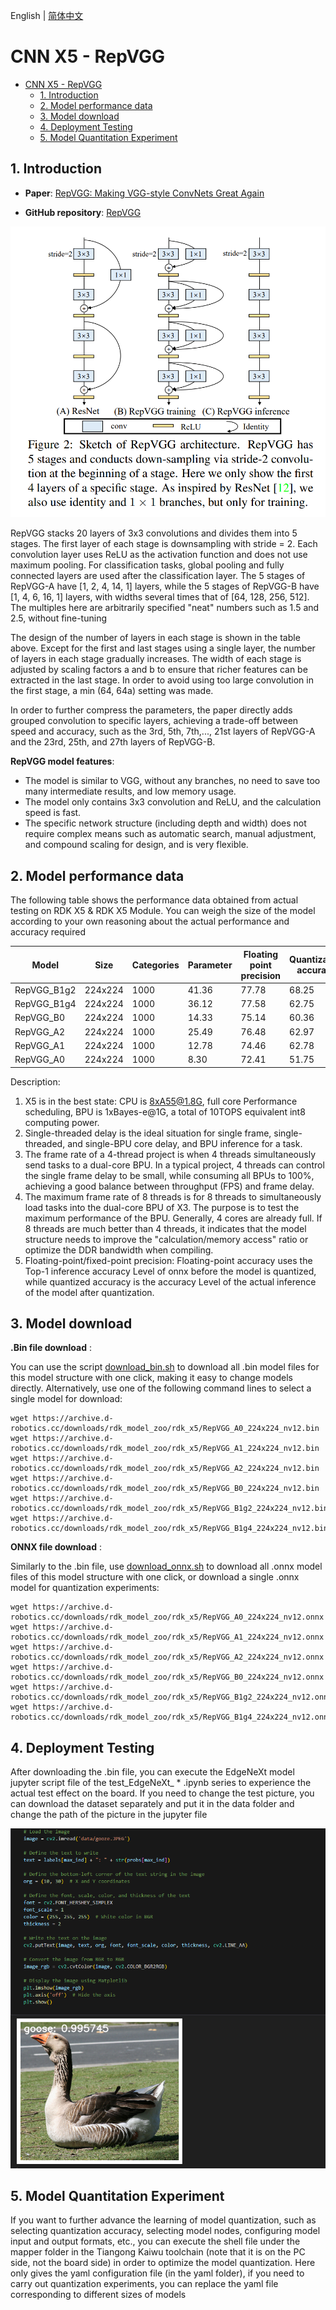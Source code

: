 English | [简体中文](./README_cn.md)

# CNN X5 - RepVGG

- [CNN X5 - RepVGG](#cnn-x5---repvgg)
  - [1. Introduction](#1-introduction)
  - [2. Model performance data](#2-model-performance-data)
  - [3. Model download](#3-model-download)
  - [4. Deployment Testing](#4ment-testing)
  - [5. Model Quantitation Experiment](#5-model-quantitation-experiment)


## 1. Introduction

- **Paper**: [RepVGG: Making VGG-style ConvNets Great Again](https://arxiv.org/abs/2101.03697)

- **GitHub repository**: [RepVGG](https://github.com/DingXiaoH/RepVGG)

![](./data/RepVGG_architecture.png)

RepVGG stacks 20 layers of 3x3 convolutions and divides them into 5 stages. The first layer of each stage is downsampling with stride = 2. Each convolution layer uses ReLU as the activation function and does not use maximum pooling. For classification tasks, global pooling and fully connected layers are used after the classification layer. The 5 stages of RepVGG-A have [1, 2, 4, 14, 1] layers, while the 5 stages of RepVGG-B have [1, 4, 6, 16, 1] layers, with widths several times that of [64, 128, 256, 512]. The multiples here are arbitrarily specified "neat" numbers such as 1.5 and 2.5, without fine-tuning

The design of the number of layers in each stage is shown in the table above. Except for the first and last stages using a single layer, the number of layers in each stage gradually increases. The width of each stage is adjusted by scaling factors a and b to ensure that richer features can be extracted in the last stage. In order to avoid using too large convolution in the first stage, a min (64, 64a) setting was made.

In order to further compress the parameters, the paper directly adds grouped convolution to specific layers, achieving a trade-off between speed and accuracy, such as the 3rd, 5th, 7th,..., 21st layers of RepVGG-A and the 23rd, 25th, and 27th layers of RepVGG-B.


**RepVGG model features**:

- The model is similar to VGG, without any branches, no need to save too many intermediate results, and low memory usage.
- The model only contains 3x3 convolution and ReLU, and the calculation speed is fast.
- The specific network structure (including depth and width) does not require complex means such as automatic search, manual adjustment, and compound scaling for design, and is very flexible.


## 2. Model performance data

The following table shows the performance data obtained from actual testing on RDK X5 & RDK X5 Module. You can weigh the size of the model according to your own reasoning about the actual performance and accuracy required

| Model       | Size    | Categories | Parameter | Floating point precision | Quantization accuracy | Latency/throughput (single-threaded) | Latency/throughput (multi-threaded) | Frame rate(FPS) |
| ----------- | ------- | ---------- | --------- | ------------------------ | --------------------- | ------------------------------------ | ----------------------------------- | --------------- |
| RepVGG_B1g2 | 224x224 | 1000       | 41.36     | 77.78                    | 68.25                 | 9.77                                 | 36.19                               | 109.61          |
| RepVGG_B1g4 | 224x224 | 1000       | 36.12     | 77.58                    | 62.75                 | 7.58                                 | 27.47                               | 144.39          |
| RepVGG_B0   | 224x224 | 1000       | 14.33     | 75.14                    | 60.36                 | 3.07                                 | 9.65                                | 410.55          |
| RepVGG_A2   | 224x224 | 1000       | 25.49     | 76.48                    | 62.97                 | 6.07                                 | 21.31                               | 186.04          |
| RepVGG_A1   | 224x224 | 1000       | 12.78     | 74.46                    | 62.78                 | 2.67                                 | 8.21                                | 482.20          |
| RepVGG_A0   | 224x224 | 1000       | 8.30      | 72.41                    | 51.75                 | 1.85                                 | 5.21                                | 757.73          |

Description:
1. X5 is in the best state: CPU is 8xA55@1.8G, full core Performance scheduling, BPU is 1xBayes-e@1G, a total of 10TOPS equivalent int8 computing power.
2. Single-threaded delay is the ideal situation for single frame, single-threaded, and single-BPU core delay, and BPU inference for a task.
3. The frame rate of a 4-thread project is when 4 threads simultaneously send tasks to a dual-core BPU. In a typical project, 4 threads can control the single frame delay to be small, while consuming all BPUs to 100%, achieving a good balance between throughput (FPS) and frame delay.
4. The maximum frame rate of 8 threads is for 8 threads to simultaneously load tasks into the dual-core BPU of X3. The purpose is to test the maximum performance of the BPU. Generally, 4 cores are already full. If 8 threads are much better than 4 threads, it indicates that the model structure needs to improve the "calculation/memory access" ratio or optimize the DDR bandwidth when compiling.
5. Floating-point/fixed-point precision: Floating-point accuracy uses the Top-1 inference accuracy Level of onnx before the model is quantized, while quantized accuracy is the accuracy Level of the actual inference of the model after quantization.


## 3. Model download

**.Bin file download** :

You can use the script [download_bin.sh](./model/download_bin.sh) to download all .bin model files for this model structure with one click, making it easy to change models directly. Alternatively, use one of the following command lines to select a single model for download:

```shell
wget https://archive.d-robotics.cc/downloads/rdk_model_zoo/rdk_x5/RepVGG_A0_224x224_nv12.bin
wget https://archive.d-robotics.cc/downloads/rdk_model_zoo/rdk_x5/RepVGG_A1_224x224_nv12.bin
wget https://archive.d-robotics.cc/downloads/rdk_model_zoo/rdk_x5/RepVGG_A2_224x224_nv12.bin
wget https://archive.d-robotics.cc/downloads/rdk_model_zoo/rdk_x5/RepVGG_B0_224x224_nv12.bin
wget https://archive.d-robotics.cc/downloads/rdk_model_zoo/rdk_x5/RepVGG_B1g2_224x224_nv12.bin
wget https://archive.d-robotics.cc/downloads/rdk_model_zoo/rdk_x5/RepVGG_B1g4_224x224_nv12.bin
```

**ONNX file download** :

Similarly to the .bin file, use [download_onnx.sh](./model/download_onnx.sh) to download all .onnx model files of this model structure with one click, or download a single .onnx model for quantization experiments:

```shell
wget https://archive.d-robotics.cc/downloads/rdk_model_zoo/rdk_x5/RepVGG_A0_224x224_nv12.onnx
wget https://archive.d-robotics.cc/downloads/rdk_model_zoo/rdk_x5/RepVGG_A1_224x224_nv12.onnx
wget https://archive.d-robotics.cc/downloads/rdk_model_zoo/rdk_x5/RepVGG_A2_224x224_nv12.onnx
wget https://archive.d-robotics.cc/downloads/rdk_model_zoo/rdk_x5/RepVGG_B0_224x224_nv12.onnx
wget https://archive.d-robotics.cc/downloads/rdk_model_zoo/rdk_x5/RepVGG_B1g2_224x224_nv12.onnx
wget https://archive.d-robotics.cc/downloads/rdk_model_zoo/rdk_x5/RepVGG_B1g4_224x224_nv12.onnx
```

## 4. Deployment Testing

After downloading the .bin file, you can execute the EdgeNeXt model jupyter script file of the test_EdgeNeXt_ * .ipynb series to experience the actual test effect on the board. If you need to change the test picture, you can download the dataset separately and put it in the data folder and change the path of the picture in the jupyter file

![alt text](./data/inference.png)

## 5. Model Quantitation Experiment

If you want to further advance the learning of model quantization, such as selecting quantization accuracy, selecting model nodes, configuring model input and output formats, etc., you can execute the shell file under the mapper folder in the Tiangong Kaiwu toolchain (note that it is on the PC side, not the board side) in order to optimize the model quantization. Here only gives the yaml configuration file (in the yaml folder), if you need to carry out quantization experiments, you can replace the yaml file corresponding to different sizes of models